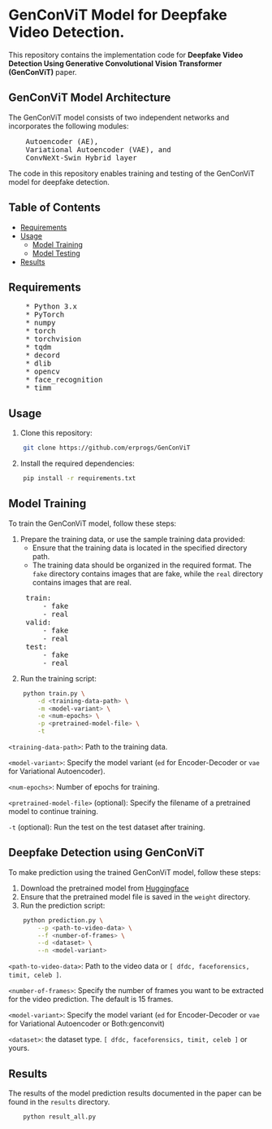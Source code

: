 
# GenConViT Model for Deepfake Video Detection.

This repository contains the implementation code for **Deepfake Video Detection Using Generative Convolutional Vision Transformer (GenConViT)** paper. 

## GenConViT Model Architecture

The GenConViT model consists of two independent networks and incorporates the following modules:
<pre>
    Autoencoder (AE),
    Variational Autoencoder (VAE), and
    ConvNeXt-Swin Hybrid layer
</pre>

The code in this repository enables training and testing of the GenConViT model for deepfake detection.

## Table of Contents

- [Requirements](#requirements)
- [Usage](#usage)
  - [Model Training](#model-training)
  - [Model Testing](#model-testing)
- [Results](#results)

## Requirements
<pre>
    * Python 3.x
    * PyTorch
    * numpy
    * torch
    * torchvision
    * tqdm
    * decord
    * dlib
    * opencv
    * face_recognition
    * timm
</pre>

## Usage

1. Clone this repository:

```bash
    git clone https://github.com/erprogs/GenConViT
```

2. Install the required dependencies:

```bash
    pip install -r requirements.txt
```

## Model Training

To train the GenConViT model, follow these steps:

1. Prepare the training data, or use the sample training data provided:
    * Ensure that the training data is located in the specified directory path.
    * The training data should be organized in the required format. The `fake` directory contains images that are fake, while the `real` directory contains images that are real.
<pre>
    train:
        - fake
        - real
    valid:
        - fake
        - real
    test:
        - fake
        - real
</pre>
    

2. Run the training script:

```bash
    python train.py \
        -d <training-data-path> \
        -m <model-variant> \
        -e <num-epochs> \
        -p <pretrained-model-file> \
        -t
```

 `<training-data-path>`: Path to the training data.

 `<model-variant>`: Specify the model variant (`ed` for Encoder-Decoder or `vae` for Variational Autoencoder).

 `<num-epochs>`: Number of epochs for training.

 `<pretrained-model-file>` (optional): Specify the filename of a pretrained model to continue training.

 `-t` (optional): Run the test on the test dataset after training.


## Deepfake Detection using GenConViT

To make prediction using the trained GenConViT model, follow these steps:

1. Download the pretrained model from [Huggingface](https://huggingface.co/Deressa/GenConViT)
2. Ensure that the pretrained model file is saved in the `weight` directory.
2. Run the prediction script:

```bash
    python prediction.py \
        --p <path-to-video-data> \
        --f <number-of-frames> \
        --d <dataset> \
        --n <model-variant>
```
  `<path-to-video-data>`: Path to the video data or `[ dfdc, faceforensics, timit, celeb ]`. 

  `<number-of-frames>`: Specify the number of frames you want to be extracted for the video prediction. The default is 15 frames.

  `<model-variant>`: Specify the model variant (`ed` for Encoder-Decoder or `vae` for Variational Autoencoder or Both:genconvit)

  `<dataset>`: the dataset type. `[ dfdc, faceforensics, timit, celeb ]` or yours.


## Results

The results of the model prediction results documented in the paper can be found in the `results` directory. 
```bash
    python result_all.py
```
